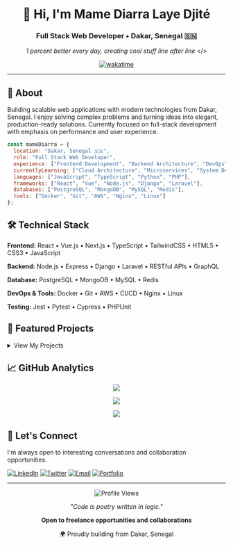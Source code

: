 <div align="center">

# 👋 Hi, I'm Mame Diarra Laye Djité

### Full Stack Web Developer • Dakar, Senegal 🇸🇳

*1 percent better every day, creating cool stuff line after line* </> 

[![wakatime](https://wakatime.com/badge/user/mamediarralaydejite.svg)](https://wakatime.com/@mamediarralaydejite)

</div>

---

## 🎯 About

Building scalable web applications with modern technologies from Dakar, Senegal. I enjoy solving complex problems and turning ideas into elegant, production-ready solutions. Currently focused on full-stack development with emphasis on performance and user experience.

```javascript
const mameDiarra = {
  location: "Dakar, Senegal 🇸🇳",
  role: "Full Stack Web Developer",
  experience: ["Frontend Development", "Backend Architecture", "DevOps"],
  currentlyLearning: ["Cloud Architecture", "Microservices", "System Design"],
  languages: ["JavaScript", "TypeScript", "Python", "PHP"],
  frameworks: ["React", "Vue", "Node.js", "Django", "Laravel"],
  databases: ["PostgreSQL", "MongoDB", "MySQL", "Redis"],
  tools: ["Docker", "Git", "AWS", "Nginx", "Linux"]
};
```

## 🛠️ Technical Stack

**Frontend:** React • Vue.js • Next.js • TypeScript • TailwindCSS • HTML5 • CSS3 • JavaScript

**Backend:** Node.js • Express • Django • Laravel • RESTful APIs • GraphQL

**Database:** PostgreSQL • MongoDB • MySQL • Redis

**DevOps & Tools:** Docker • Git • AWS • CI/CD • Nginx • Linux

**Testing:** Jest • Pytest • Cypress • PHPUnit

## 📌 Featured Projects

<details>
<summary>View My Projects</summary>

### 🚀 [Project Name]
> A full-stack web application built with modern technologies. Add your project description here - what problem does it solve? What makes it unique?

**Tech Stack:** React, Node.js, PostgreSQL, Docker  
**Links:** [Live Demo](https://your-demo.com) • [Repository](https://github.com/mamediarralaydejite/project-name)

---

### 🌟 [Project Name]
> Describe your second project here. Focus on the impact and the technologies used.

**Tech Stack:** Vue.js, Laravel, MySQL  
**Links:** [Live Demo](https://your-demo.com) • [Repository](https://github.com/mamediarralaydejite/project-name)

---

### 💡 [Project Name]
> Your third featured project. Highlight what you learned and what makes it special.

**Tech Stack:** Next.js, Django, MongoDB  
**Links:** [Live Demo](https://your-demo.com) • [Repository](https://github.com/mamediarralaydejite/project-name)

</details>

## 📈 GitHub Analytics

<div align="center">
  
![](https://github-readme-stats.vercel.app/api?username=mamediarralaydejite&show_icons=true&theme=dark&hide_border=true&bg_color=0d1117&title_color=58a6ff&icon_color=58a6ff&text_color=c9d1d9&count_private=true)

![](https://github-readme-streak-stats.herokuapp.com/?user=mamediarralaydejite&theme=dark&hide_border=true&background=0d1117&stroke=58a6ff&ring=58a6ff&fire=58a6ff&currStreakLabel=58a6ff)

![](https://github-readme-stats.vercel.app/api/top-langs/?username=mamediarralaydejite&layout=compact&theme=dark&hide_border=true&bg_color=0d1117&title_color=58a6ff&text_color=c9d1d9)

</div>

## 🤝 Let's Connect

I'm always open to interesting conversations and collaboration opportunities.

[![LinkedIn](https://img.shields.io/badge/-LinkedIn-0077B5?style=flat&logo=linkedin&logoColor=white)](https://linkedin.com/in/mame-diarra-laye-djite)
[![Twitter](https://img.shields.io/badge/-Twitter-1DA1F2?style=flat&logo=twitter&logoColor=white)](https://twitter.com/mamediarra_dev)
[![Email](https://img.shields.io/badge/-Email-D14836?style=flat&logo=gmail&logoColor=white)](mailto:mamediarra.djite@example.com)
[![Portfolio](https://img.shields.io/badge/-Portfolio-000000?style=flat&logo=safari&logoColor=white)](https://mamediarra-portfolio.com)

---

<div align="center">

![Profile Views](https://komarev.com/ghpvc/?username=mamediarralaydejite&color=58a6ff&style=flat)

*"Code is poetry written in logic."*

**Open to freelance opportunities and collaborations**

🌍 Proudly building from Dakar, Senegal

</div>
